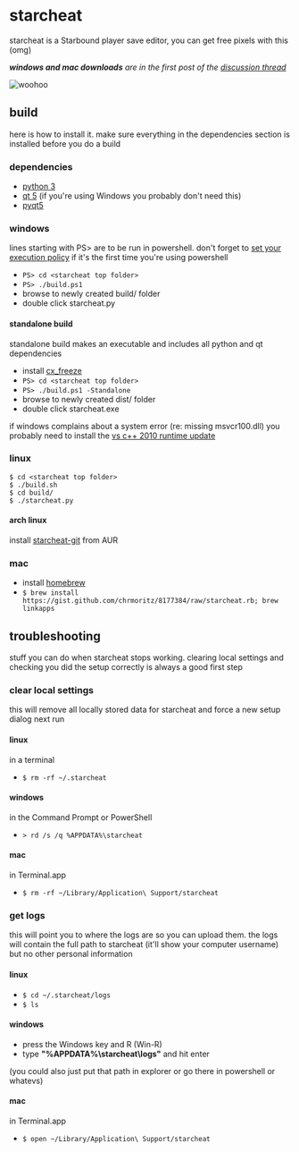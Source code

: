 # starcheat

starcheat is a Starbound player save editor, you can get free pixels with this (omg)

_**windows and mac downloads** are in the first post of the [discussion thread](http://community.playstarbound.com/index.php?threads/starcheat-player-save-editor-and-python-library.60174/)_

![woohoo](https://raw.github.com/wizzomafizzo/starcheat/master/screen.png)

## build
here is how to install it. make sure everything in the dependencies section is installed before you do a build

### dependencies
- [python 3](http://www.python.org/getit/)
- [qt 5](http://qt-project.org/downloads) (if you're using Windows you probably don't need this)
- [pyqt5](http://www.riverbankcomputing.com/software/pyqt/download5)

### windows
lines starting with PS> are to be run in powershell. don't forget to [set your execution policy](http://technet.microsoft.com/en-us/library/ee176961.aspx) if it's the first time you're using powershell

- ```PS> cd <starcheat top folder>```
- ```PS> ./build.ps1```
- browse to newly created build/ folder
- double click starcheat.py

#### standalone build
standalone build makes an executable and includes all python and qt dependencies

- install [cx_freeze](http://cx-freeze.sourceforge.net/)
- ```PS> cd <starcheat top folder>```
- ```PS> ./build.ps1 -Standalone```
- browse to newly created dist/ folder
- double click starcheat.exe

if windows complains about a system error (re: missing msvcr100.dll) you probably need to install the [vs c++ 2010 runtime update](http://www.microsoft.com/en-au/download/details.aspx?id=14632)

### linux
```
$ cd <starcheat top folder>
$ ./build.sh
$ cd build/
$ ./starcheat.py
```

#### arch linux
install [starcheat-git](https://aur.archlinux.org/packages/starcheat-git/) from AUR

### mac
- install [homebrew](http://brew.sh/)
- ```$ brew install https://gist.github.com/chrmoritz/8177384/raw/starcheat.rb; brew linkapps```

## troubleshooting
stuff you can do when starcheat stops working. clearing local settings and checking you did the setup correctly is always a good first step

### clear local settings
this will remove all locally stored data for starcheat and force a new setup dialog next run

#### linux
in a terminal
- ```$ rm -rf ~/.starcheat```

#### windows
in the Command Prompt or PowerShell
- ```> rd /s /q %APPDATA%\starcheat```

#### mac
in Terminal.app
- ```$ rm -rf ~/Library/Application\ Support/starcheat```

### get logs
this will point you to where the logs are so you can upload them. the logs will contain the full path to starcheat (it'll show your computer username) but no other personal information

#### linux
- ```$ cd ~/.starcheat/logs```
- ```$ ls```

#### windows
- press the Windows key and R (Win-R)
- type **"%APPDATA%\starcheat\logs"** and hit enter

(you could also just put that path in explorer or go there in powershell or whatevs)

#### mac
in Terminal.app
- ```$ open ~/Library/Application\ Support/starcheat```
